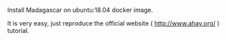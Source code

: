 Install Madagascar on ubuntu:18.04 docker image.

It is very easy, just reproduce the official website ( http://www.ahay.org/ ) tutorial.
